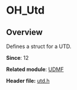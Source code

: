 # OH_Utd

## Overview

Defines a struct for a UTD.

**Since**: 12

**Related module**: [UDMF](capi-udmf.md)

**Header file:** [utd.h](capi-utd-h.md)
